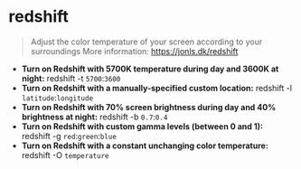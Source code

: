 # redshift
> Adjust the color temperature of your screen according to your surroundings
> More information: <https://jonls.dk/redshift>
- **Turn on Redshift with 5700K temperature during day and 3600K at night:**
redshift -t `5700`:`3600`
- **Turn on Redshift with a manually-specified custom location:**
redshift -l `latitude`:`longitude`
- **Turn on Redshift with 70% screen brightness during day and 40% brightness at night:**
redshift -b `0.7`:`0.4`
- **Turn on Redshift with custom gamma levels (between 0 and 1):**
redshift -g `red`:`green`:`blue`
- **Turn on Redshift with a constant unchanging color temperature:**
redshift -O `temperature`
